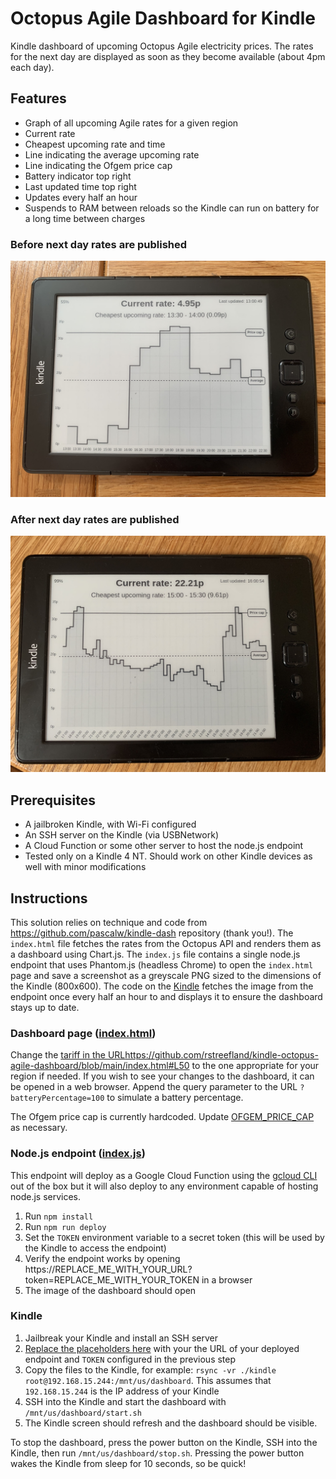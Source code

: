 # Octopus Agile Dashboard for Kindle

Kindle dashboard of upcoming Octopus Agile electricity prices. The rates for the next day are displayed as soon as they become available (about 4pm each day).

## Features

- Graph of all upcoming Agile rates for a given region
- Current rate
- Cheapest upcoming rate and time
- Line indicating the average upcoming rate
- Line indicating the Ofgem price cap
- Battery indicator top right
- Last updated time top right
- Updates every half an hour
- Suspends to RAM between reloads so the Kindle can run on battery for a long time between charges

### Before next day rates are published

 <img src="./docs/before_next_day_rates.jpg" alt="before next day rates are published" width="600">

### After next day rates are published

 <img src="./docs/after_next_day_rates.jpg" alt="after next day rates are published" width="600">

## Prerequisites

- A jailbroken Kindle, with Wi-Fi configured
- An SSH server on the Kindle (via USBNetwork)
- A Cloud Function or some other server to host the node.js endpoint
- Tested only on a Kindle 4 NT. Should work on other Kindle devices as well with minor modifications


## Instructions

This solution relies on technique and code from https://github.com/pascalw/kindle-dash repository (thank you!). The `index.html` file fetches the rates from the Octopus API and renders them as a dashboard using Chart.js. The `index.js` file contains a single node.js endpoint that uses Phantom.js (headless Chrome) to open the `index.html` page and save a screenshot as a greyscale PNG sized to the dimensions of the Kindle (800x600). The code on the [Kindle](https://github.com/rstreefland/kindle-octopus-agile-dashboard/tree/main/kindle) fetches the image from the endpoint once every half an hour to and displays it to ensure the dashboard stays up to date.

### Dashboard page ([index.html](https://github.com/rstreefland/kindle-octopus-agile-dashboard/blob/main/index.html#L50))

Change the [tariff in the URL](https://github.com/rstreefland/kindle-octopus-agile-dashboard/blob/main/index.html#L50)https://github.com/rstreefland/kindle-octopus-agile-dashboard/blob/main/index.html#L50 to the one appropriate for your region if needed. If you wish to see your changes to the dashboard, it can be opened in a web browser. Append the query parameter to the URL `?batteryPercentage=100` to simulate a battery percentage.

The Ofgem price cap is currently hardcoded. Update [OFGEM_PRICE_CAP](https://github.com/rstreefland/kindle-octopus-agile-dashboard/blob/main/index.html#L53) as necessary.

### Node.js endpoint ([index.js](https://github.com/rstreefland/kindle-octopus-agile-dashboard/blob/main/index.js))

This endpoint will deploy as a Google Cloud Function using the [gcloud CLI](https://cloud.google.com/sdk/gcloud) out of the box but it will also deploy to any environment capable of hosting node.js services.

1. Run `npm install`
2. Run `npm run deploy`
3. Set the `TOKEN` environment variable to a secret token (this will be used by the Kindle to access the endpoint)
4. Verify the endpoint works by opening https://REPLACE_ME_WITH_YOUR_URL?token=REPLACE_ME_WITH_YOUR_TOKEN in a browser
5. The image of the dashboard should open

### Kindle

1. Jailbreak your Kindle and install an SSH server
2. [Replace the placeholders here](https://github.com/rstreefland/kindle-octopus-agile-dashboard/blob/main/kindle/local/fetch-dashboard.sh) with your the URL of your deployed endpoint and `TOKEN` configured in the previous step
3. Copy the files to the Kindle, for example: `rsync -vr ./kindle root@192.168.15.244:/mnt/us/dashboard`. This assumes that `192.168.15.244` is the IP address of your Kindle
4. SSH into the Kindle and start the dashboard with `/mnt/us/dashboard/start.sh`
5. The Kindle screen should refresh and the dashboard should be visible.

To stop the dashboard, press the power button on the Kindle, SSH into the Kindle, then run `/mnt/us/dashboard/stop.sh`. Pressing the power button wakes the Kindle from sleep for 10 seconds, so be quick!







